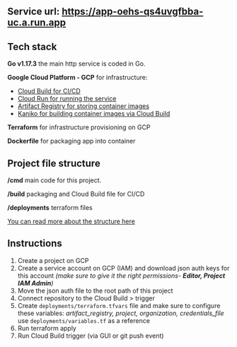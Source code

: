 ## Service url: https://app-oehs-qs4uvgfbba-uc.a.run.app
## Tech stack 
**Go v1.17.3**
the main http service is coded in Go.

**Google Cloud Platform - GCP**
for infrastructure: 
 - [Cloud Build for CI/CD](https://www.google.com/search?q=cloud%20build&oq=cloud%20build&aqs=edge..69i57j69i59l4j0i512j69i60l3.2358j0j4&sourceid=chrome&ie=UTF-8) 
 - [Cloud Run for running the service](https://cloud.google.com/run) 
 - [Artifact Registry for storing container images](https://cloud.google.com/artifact-registry)
 - [Kaniko for building container images via Cloud Build](https://github.com/GoogleContainerTools/kaniko)

**Terraform**
for infrastructure provisioning on GCP

**Dockerfile**
for packaging app into container

## Project file structure
 **/cmd**
main code for this project.

**/build**
packaging and Cloud Build file for CI/CD

**/deployments**
terraform files

[You can read more about the structure here](https://github.com/golang-standards/project-layout)

## Instructions
1. Create a project on GCP  
2. Create a service account on GCP (IAM) and download json auth keys for this account *(make sure to give it the right permissions- **Editor, Project IAM Admin**)*  
3. Move the json auth file to the root path of this project 
4. Connect repository to the Cloud Build > trigger  
5. Create `deployments/terraform.tfvars` file and make sure to configure these variables: *artifact_registry, project, organization, credentials_file* use `deployments/variables.tf` as a reference
7. Run terraform apply  
8. Run Cloud Build trigger (via GUI or git push event)